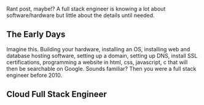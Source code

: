 
Rant post, maybe!?  A full stack engineer is knowing a lot about software/hardware but little about the details until needed.

## The Early Days

Imagine this.  Building your hardware, installing an OS, installing web and database hosting software, setting up a domain, setting up DNS, install SSL certifications, programming a website in html, css, javascript, c that will then be searchable on Google. Sounds familiar? Then you were a full stack engineer before 2010.  

## Cloud Full Stack Engineer



